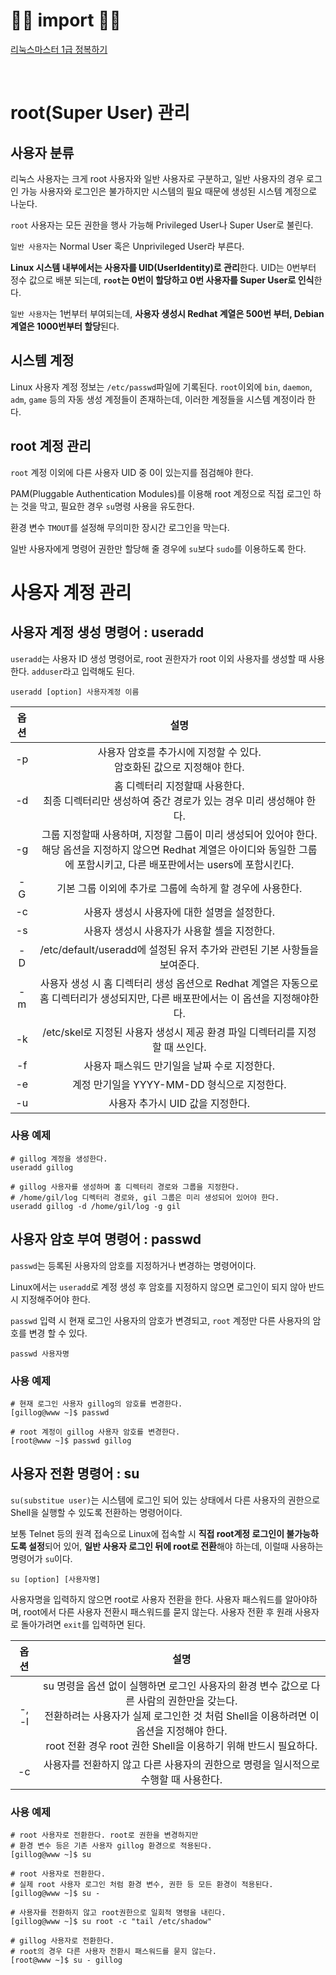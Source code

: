 
# 🙆‍♂️ import 🙇‍♂️

[리눅스마스터 1급 정복하기](https://www.aladin.co.kr/shop/wproduct.aspx?ItemId=62844304)

[]()

[]()


<br>


# root(Super User) 관리

## 사용자 분류
리눅스 사용자는 크게 root 사용자와 일반 사용자로 구분하고, 일반 사용자의 경우 로그인 가능 사용자와 로그인은 불가하지만 시스템의 필요 때문에 생성된 시스템 계정으로 나눈다.

`root` 사용자는 모든 권한을 행사 가능해 Privileged User나 Super User로 불린다.

`일반 사용자`는 Normal User 혹은 Unprivileged User라 부른다.

**Linux 시스템 내부에서는 사용자를 UID(UserIdentity)로 관리**한다.
UID는 0번부터 정수 값으로 배분 되는데, **`root`는 0번이 할당하고 0번 사용자를 Super User로 인식**한다.

`일반 사용자`는 1번부터 부여되는데, **사용자 생성시 Redhat 계열은 500번 부터, Debian 계열은 1000번부터 할당**된다.


## 시스템 계정

Linux 사용자 계정 정보는 `/etc/passwd`파일에 기록된다.
`root`이외에 `bin`, `daemon`, `adm`, `game` 등의 자동 생성 계정들이 존재하는데, 이러한 계정들을 시스템 계정이라 한다.

## root 계정 관리

`root` 계정 이외에 다른 사용자 UID 중 0이 있는지를 점검해야 한다.

PAM(Pluggable Authentication Modules)를 이용해 root 계정으로 직접 로그인 하는 것을 막고, 필요한 경우 `su`명령 사용을 유도한다.

환경 변수 `TMOUT`를 설정해 무의미한 장시간 로그인을 막는다.

일반 사용자에게 명령어 권한만 할당해 줄 경우에 `su`보다 `sudo`를 이용하도록 한다.


# 사용자 계정 관리

## 사용자 계정 생성 명령어 : useradd

`useradd`는 사용자 ID 생성 명령어로, root 권한자가 root 이외 사용자를 생성할 때 사용한다.
`adduser`라고 입력해도 된다.

```
useradd [option] 사용자계정 이름
```

|옵션|설명|
|:--:|:--:|
|-p|사용자 암호를 추가시에 지정할 수 있다. <br>암호화된 값으로 지정해야 한다.|
|-d|홈 디렉터리 지정할때 사용한다. <br> 최종 디렉터리만 생성하여 중간 경로가 있는 경우 미리 생성해야 한다.|
|-g|그룹 지정할때 사용하며, 지정할 그룹이 미리 생성되어 있어야 한다. <br> 해당 옵션을 지정하지 않으면 Redhat 계열은 아이디와 동일한 그룹에 포함시키고, 다른 배포판에서는 users에 포함시킨다.|
|-G|기본 그룹 이외에 추가로 그룹에 속하게 할 경우에 사용한다.|
|-c|사용자 생성시 사용자에 대한 설명을 설정한다.|
|-s|사용자 생성시 사용자가 사용할 셸을 지정한다.|
|-D|/etc/default/useradd에 설정된 유저 추가와 관련된 기본 사항들을 보여준다.|
|-m|사용자 생성 시 홈 디렉터리 생성 옵션으로 Redhat 계열은 자동으로 홈 디렉터리가 생성되지만, 다른 배포판에서는 이 옵션을 지정해야한다.|
|-k|/etc/skel로 지정된 사용자 생성시 제공 환경 파일 디렉터리를 지정할 때 쓰인다.|
|-f|사용자 패스워드 만기일을 날짜 수로 지정한다.|
|-e|계정 만기일을 YYYY-MM-DD 형식으로 지정한다.|
|-u|사용자 추가시 UID 값을 지정한다.|

### 사용 예제

```
# gillog 계정을 생성한다.
useradd gillog

# gillog 사용자를 생성하며 홈 디렉터리 경로와 그룹을 지정한다.
# /home/gil/log 디렉터리 경로와, gil 그룹은 미리 생성되어 있어야 한다.
useradd gillog -d /home/gil/log -g gil
```

## 사용자 암호 부여 명령어 : passwd

`passwd`는 등록된 사용자의 암호를 지정하거나 변경하는 명령어이다.

Linux에서는 `useradd`로 계정 생성 후 암호를 지정하지 않으면 로그인이 되지 않아 반드시 지정해주어야 한다.

`passwd` 입력 시 현재 로그인 사용자의 암호가 변경되고, `root` 계정만 다른 사용자의 암호를 변경 할 수 있다.

```
passwd 사용자명
```

### 사용 예제

```
# 현재 로그인 사용자 gillog의 암호를 변경한다.
[gillog@www ~]$ passwd

# root 계정이 gillog 사용자 암호를 변경한다.
[root@www ~]$ passwd gillog
```

## 사용자 전환 명령어 : su

`su(substitue user)`는 시스템에 로그인 되어 있는 상태에서 다른 사용자의 권한으로 Shell을 실행할 수 있도록 전환하는 명령어이다.

보통 Telnet 등의 원격 접속으로 Linux에 접속할 시 **직접 root계정 로그인이 불가능하도록 설정**되어 있어, **일반 사용자 로그인 뒤에 root로 전환**해야 하는데, 이럴때 사용하는 명령어가 `su`이다.

```
su [option] [사용자명]
```

사용자명을 입력하지 않으면 root로 사용자 전환을 한다.
사용자 패스워드를 알아야하며, root에서 다른 사용자 전환시 패스워드를 묻지 않는다.
사용자 전환 후 원래 사용자로 돌아가려면 `exit`를 입력하면 된다.


|옵션|설명|
|:--:|:--:|
|-, -l|su 명령을 옵션 없이 실행하면 로그인 사용자의 환경 변수 값으로 다른 사람의 권한만을 갖는다. <br> 전환하려는 사용자가 실제 로그인한 것 처럼 Shell을 이용하려면 이 옵션을 지정해야 한다.<br> root 전환 경우 root 권한 Shell을 이용하기 위해 반드시 필요하다.|
|-c|사용자를 전환하지 않고 다른 사용자의 권한으로 명령을 일시적으로 수행할 때 사용한다.|

### 사용 예제
```
# root 사용자로 전환한다. root로 권한을 변경하지만
# 환경 변수 등은 기존 사용자 gillog 환경으로 적용된다.
[gillog@www ~]$ su

# root 사용자로 전환한다.
# 실제 root 사용자 로그인 처럼 환경 변수, 권한 등 모든 환경이 적용된다.
[gillog@www ~]$ su -

# 사용자를 전환하지 않고 root권한으로 일회적 명령을 내린다.
[gillog@www ~]$ su root -c "tail /etc/shadow"

# gillog 사용자로 전환한다. 
# root의 경우 다른 사용자 전환시 패스워드를 묻지 않는다.
[root@www ~]$ su - gillog
```
